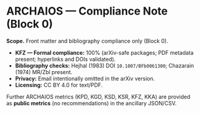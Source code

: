 # ARCHAIOS — Compliance Note (Block 0)

**Scope.** Front matter and bibliography compliance only (Block 0).

- **KFZ — Formal compliance:** 100% (arXiv-safe packages; PDF metadata present; hyperlinks and DOIs validated).
- **Bibliography checks:** Hejhal (1983) DOI `10.1007/BFb0061300`; Chazarain (1974) MR/Zbl present.
- **Privacy:** Email intentionally omitted in the arXiv version.
- **Licensing:** CC BY 4.0 for text/PDF.

Further ARCHAIOS metrics (KPD, KGD, KSD, KSR, KFZ, KKA) are provided as **public metrics** (no recommendations) in the ancillary JSON/CSV.
